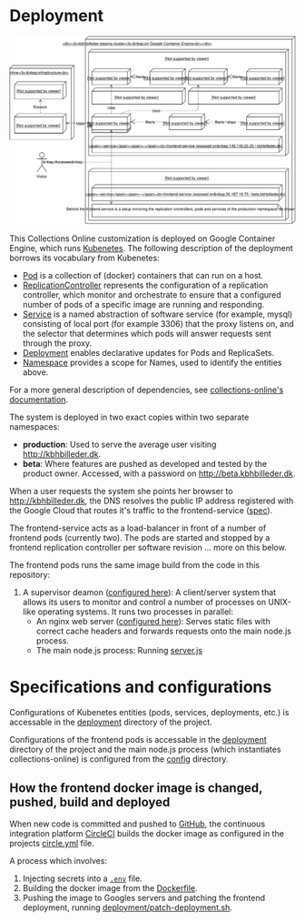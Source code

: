 # Deployment

![Deployment Diagram](deployment-diagram.svg)

This Collections Online customization is deployed on Google Container Engine,
which runs [Kubenetes](https://kubernetes.io/). The following description of the
deployment borrows its vocabulary from Kubenetes:

- [Pod](https://kubernetes.io/docs/api-reference/v1.5/#pod-v1)
  is a collection of (docker) containers that can run on a host.
- [ReplicationController](https://kubernetes.io/docs/api-reference/v1.5/#replicationcontroller-v1)
  represents the configuration of a replication controller, which monitor and
  orchestrate to ensure that a configured number of pods of a specific image are
  running and responding.
- [Service](https://kubernetes.io/docs/api-reference/v1.5/#service-v1)
  is a named abstraction of software service (for example, mysql) consisting of
  local port (for example 3306) that the proxy listens on, and the selector that
  determines which pods will answer requests sent through the proxy.
- [Deployment](https://kubernetes.io/docs/api-reference/v1.5/#deployment-v1beta1)
  enables declarative updates for Pods and ReplicaSets.
- [Namespace](https://kubernetes.io/docs/api-reference/v1.5/#namespace-v1)
  provides a scope for Names, used to identify the entities above.

For a more general description of dependencies, see
[collections-online's documentation](https://github.com/collections-online/collections-online/blob/master/docs/DEPENDENCIES.md).

The system is deployed in two exact copies within two separate namespaces:

- **production**: Used to serve the average user visiting http://kbhbilleder.dk.
- **beta**: Where features are pushed as developed and tested by the product
  owner. Accessed, with a password on http://beta.kbhbilleder.dk.

When a user requests the system she points her browser to http://kbhbilleder.dk,
the DNS resolves the public IP address registered with the Google Cloud that
routes it's traffic to the frontend-service ([spec](../deployment/frontend-service.yaml)).

The frontend-service acts as a load-balancer in front of a number of frontend
pods (currently two). The pods are started and stopped by a frontend replication
controller per software revision ... more on this below.

The frontend pods runs the same image build from the code in this repository:
1. A supervisor deamon ([configured here](../configurations/supervisord.conf)):
   A client/server system that allows its users to monitor and control a number
   of processes on UNIX-like operating systems.
   It runs two processes in parallel:
   - An nginx web server ([configured here](../configurations/nginx.conf)):
     Serves static files with correct cache headers and forwards requests onto
     the main node.js process.
   - The main node.js process: Running [server.js](../server.js)

# Specifications and configurations

Configurations of Kubenetes entities (pods, services, deployments, etc.) is
accessable in the [deployment](../deployment) directory of the project.

Configurations of the frontend pods is accessable in the
[deployment](../configurations) directory of the project and the main node.js
process (which instantiates collections-online) is configured from the
[config](../config) directory.

## How the frontend docker image is changed, pushed, build and deployed

When new code is committed and pushed to
[GitHub](https://github.com/CopenhagenCityArchives/kbh-billeder), the continuous
integration platform
[CircleCI](https://circleci.com/gh/CopenhagenCityArchives/kbh-billeder) builds
the docker image as configured in the projects [circle.yml](../circle.yml) file.

A process which involves:
1. Injecting secrets into a [`.env`](https://www.npmjs.com/package/dotenv) file.
2. Building the docker image from the [Dockerfile](../Dockerfile).
3. Pushing the image to Googles servers and patching the frontend deployment,
   running [deployment/patch-deployment.sh](../deployment/patch-deployment.sh).
